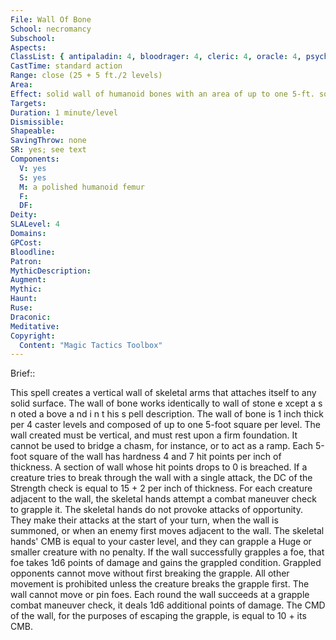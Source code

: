 ```yaml
---
File: Wall Of Bone
School: necromancy
Subschool: 
Aspects: 
ClassList: { antipaladin: 4, bloodrager: 4, cleric: 4, oracle: 4, psychic: 4, sorcerer: 4, wizard: 4, spiritualist: 4 }
CastTime: standard action
Range: close (25 + 5 ft./2 levels)
Area: 
Effect: solid wall of humanoid bones with an area of up to one 5-ft. square/level
Targets: 
Duration: 1 minute/level
Dismissible: 
Shapeable: 
SavingThrow: none
SR: yes; see text
Components:
  V: yes
  S: yes
  M: a polished humanoid femur
  F: 
  DF: 
Deity: 
SLALevel: 4
Domains: 
GPCost: 
Bloodline: 
Patron: 
MythicDescription: 
Augment: 
Mythic: 
Haunt: 
Ruse: 
Draconic: 
Meditative: 
Copyright:
  Content: "Magic Tactics Toolbox"
---
```

Brief:: 

This spell creates a vertical wall of skeletal arms that attaches itself to any solid surface. The wall of bone works identically to wall of stone e xcept a s n oted a bove a nd i n t his s pell description. The wall of bone is 1 inch thick per 4 caster levels and composed of up to one 5-foot square per level. The wall created must be vertical, and must rest upon a firm foundation. It cannot be used to bridge a chasm, for instance, or to act as a ramp. Each 5-foot square of the wall has hardness 4 and 7 hit points per inch of thickness. A section of wall whose hit points drops to 0 is breached. If a creature tries to break through the wall with a single attack, the DC of the Strength check is equal to 15 + 2 per inch of thickness.  For each creature adjacent to the wall, the skeletal hands attempt a combat maneuver check to grapple it. The skeletal hands do not provoke attacks of opportunity. They make their attacks at the start of your turn, when the wall is summoned, or when an enemy first moves adjacent to the wall. The skeletal hands' CMB is equal to your caster level, and they can grapple a Huge or smaller creature with no penalty.  If the wall successfully grapples a foe, that foe takes 1d6 points of damage and gains the grappled condition. Grappled opponents cannot move without first breaking the grapple. All other movement is prohibited unless the creature breaks the grapple first. The wall cannot move or pin foes. Each round the wall succeeds at a grapple combat maneuver check, it deals 1d6 additional points of damage. The CMD of the wall, for the purposes of escaping the grapple, is equal to 10 + its CMB.
